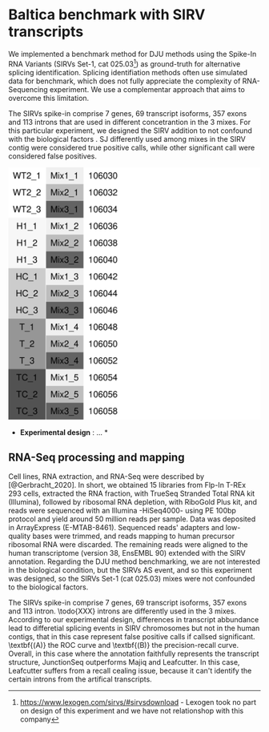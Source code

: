 # Baltica benchmark with SIRV transcripts

We implemented a benchmark method for DJU methods using the Spike-In RNA Variants (SIRVs Set-1, cat 025.03[^1]) as ground-truth for alternative splicing identification.
Splicing identifiation methods often use simulated data for benchmark, which does not fully appreciate the complexity of RNA-Sequencing experiment. We use a complementar approach that aims to overcome this limitation.  

The SIRVs spike-in comprise 7 genes, 69 transcript isoforms, 357 exons and 113 introns that are used in different concetrantion in the 3 mixes. For this particular experiment, we designed the SIRV addition to not confound with the biological factors . SJ differently used among mixes in the SIRV contig were considered true positive calls, while other significant call were considered false positives. 

![](img/experiment_design.png)
* __Experimental design__ : ... *


<!-- 
    ROC CURVE 
    PR CURVE 
    INTRON HEATMAP 
    SCORE RANKS -->
## RNA-Seq processing and mapping

Cell lines, RNA extraction, and RNA-Seq were described by [@Gerbracht_2020]. In short, we obtained 15 libraries from Flp-In T-REx 293 cells, extracted the RNA fraction, with TrueSeq Stranded Total RNA kit (Illumina), followed by ribosomal RNA depletion, with RiboGold Plus kit, and reads were sequenced with an Illumina -HiSeq4000- using PE 100bp protocol and yield around 50 million reads per sample. Data was deposited in ArrayExpress (E-MTAB-8461).
Sequenced reads' adapters and low-quality bases were trimmed, and reads mapping to human precursor ribosomal RNA were discarded.
The remaining reads were aligned to the human transcriptome (version 38, EnsEMBL 90) extended with the SIRV annotation.
Regarding the DJU method benchmarking, we are not interested in the biological condition, but the SIRVs AS event, and so this experiment was designed, so the SIRVs Set-1 (cat 025.03) mixes were not confounded to the biological factors.


[^1]: https://www.lexogen.com/sirvs/#sirvsdownload - Lexogen took no part on design of this experiment and we have not relationshop with this company


The SIRVs spike-in comprise 7 genes, 69 transcript isoforms, 357 exons and 113 intron. \todo{XXX} introns are differently used in the 3 mixes. According to our experimental design, differences in transcript abbundance lead to differetial splicing events in SIRV chromosomes but not in the human contigs, that in this case represent false positive calls if callsed significant. \textbf{(A)} the ROC curve and \textbf{(B)} the precision-recall curve. Overall, in this case where the annotation faithfully represents the transcript structure, JunctionSeq outperforms Majiq and Leafcutter. In this case, Leafcutter suffers from a recall cealing issue, because it can't identify the certain introns from the artifical transcripts.
